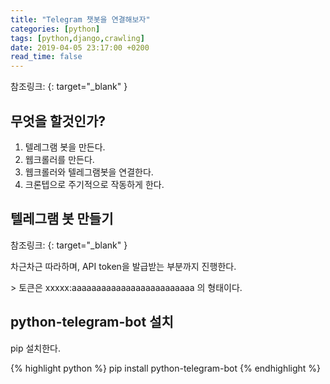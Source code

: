 ```yaml
---
title: "Telegram 챗봇을 연결해보자"
categories: [python]
tags: [python,django,crawling]
date: 2019-04-05 23:17:00 +0200
read_time: false
---
```

<p>참조링크: <https://beomi.github.io/gb-crawling/posts/2017-04-20-HowToMakeWebCrawler-Notice-with-Telegram.html>{: target="_blank" } </p>

## 무엇을 할것인가?
1. 텔레그램 봇을 만든다.
2. 웹크롤러를 만든다.
3. 웹크롤러와 텔레그램봇을 연결한다.
4. 크론텝으로 주기적으로 작동하게 한다.

## 텔레그램 봇 만들기
<p>참조링크: <https://blog.psangwoo.com/coding/2016/12/08/python-telegram-bot-1.html>{: target="_blank" } </p>
<p>차근차근 따라하며, API token을 발급받는 부분까지 진행한다.</p>
> 토큰은 xxxxx:aaaaaaaaaaaaaaaaaaaaaaaaa 의 형태이다.

## python-telegram-bot 설치
<p>pip 설치한다.</p>
{% highlight python %}
pip install python-telegram-bot
{% endhighlight %}
